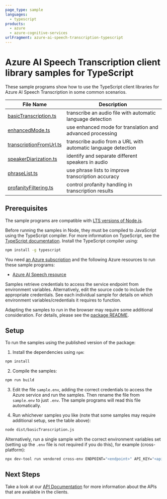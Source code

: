 ```yaml
---
page_type: sample
languages:
  - typescript
products:
  - azure
  - azure-cognitive-services
urlFragment: azure-ai-speech-transcription-typescript
---
```


# Azure AI Speech Transcription client library samples for TypeScript

These sample programs show how to use the TypeScript client libraries for Azure AI Speech Transcription in some common scenarios.

| **File Name**                                           | **Description**                                               |
| ------------------------------------------------------- | ------------------------------------------------------------- |
| [basicTranscription.ts][basictranscription]             | transcribe an audio file with automatic language detection    |
| [enhancedMode.ts][enhancedmode]                         | use enhanced mode for translation and advanced processing     |
| [transcriptionFromUrl.ts][transcriptionfromurl]         | transcribe audio from a URL with automatic language detection |
| [speakerDiarization.ts][speakerdiarization]             | identify and separate different speakers in audio             |
| [phraseList.ts][phraselist]                             | use phrase lists to improve transcription accuracy            |
| [profanityFiltering.ts][profanityfiltering]             | control profanity handling in transcription results           |

## Prerequisites

The sample programs are compatible with [LTS versions of Node.js](https://github.com/nodejs/release#release-schedule).

Before running the samples in Node, they must be compiled to JavaScript using the TypeScript compiler. For more information on TypeScript, see the [TypeScript documentation][typescript]. Install the TypeScript compiler using:

```bash
npm install -g typescript
```

You need [an Azure subscription][freesub] and the following Azure resources to run these sample programs:

- [Azure AI Speech resource][createinstance_azureaispeechresource]

Samples retrieve credentials to access the service endpoint from environment variables. Alternatively, edit the source code to include the appropriate credentials. See each individual sample for details on which environment variables/credentials it requires to function.

Adapting the samples to run in the browser may require some additional consideration. For details, please see the [package README][package].

## Setup

To run the samples using the published version of the package:

1. Install the dependencies using `npm`:

```bash
npm install
```

2. Compile the samples:

```bash
npm run build
```

3. Edit the file `sample.env`, adding the correct credentials to access the Azure service and run the samples. Then rename the file from `sample.env` to just `.env`. The sample programs will read this file automatically.

4. Run whichever samples you like (note that some samples may require additional setup, see the table above):

```bash
node dist/basicTranscription.js
```

Alternatively, run a single sample with the correct environment variables set (setting up the `.env` file is not required if you do this), for example (cross-platform):

```bash
npx dev-tool run vendored cross-env ENDPOINT="<endpoint>" API_KEY="<api key>" AUDIO_FILE_PATH="<audio file path>" node dist/basicTranscription.js
```

## Next Steps

Take a look at our [API Documentation][apiref] for more information about the APIs that are available in the clients.

[basictranscription]: https://github.com/Azure/azure-sdk-for-js/blob/main/sdk/cognitiveservices/azure-ai-speech-transcription/samples/v1/typescript/src/basicTranscription.ts
[enhancedmode]: https://github.com/Azure/azure-sdk-for-js/blob/main/sdk/cognitiveservices/azure-ai-speech-transcription/samples/v1/typescript/src/enhancedMode.ts
[transcriptionfromurl]: https://github.com/Azure/azure-sdk-for-js/blob/main/sdk/cognitiveservices/azure-ai-speech-transcription/samples/v1/typescript/src/transcriptionFromUrl.ts
[speakerdiarization]: https://github.com/Azure/azure-sdk-for-js/blob/main/sdk/cognitiveservices/azure-ai-speech-transcription/samples/v1/typescript/src/speakerDiarization.ts
[phraselist]: https://github.com/Azure/azure-sdk-for-js/blob/main/sdk/cognitiveservices/azure-ai-speech-transcription/samples/v1/typescript/src/phraseList.ts
[profanityfiltering]: https://github.com/Azure/azure-sdk-for-js/blob/main/sdk/cognitiveservices/azure-ai-speech-transcription/samples/v1/typescript/src/profanityFiltering.ts
[apiref]: https://learn.microsoft.com/javascript/api/@azure/azure-ai-speech-transcription?view=azure-node-preview
[freesub]: https://azure.microsoft.com/free/
[createinstance_azureaispeechresource]: https://learn.microsoft.com/azure/ai-services/speech-service/overview
[package]: https://github.com/Azure/azure-sdk-for-js/tree/main/sdk/cognitiveservices/azure-ai-speech-transcription/README.md
[typescript]: https://www.typescriptlang.org/docs/home.html
